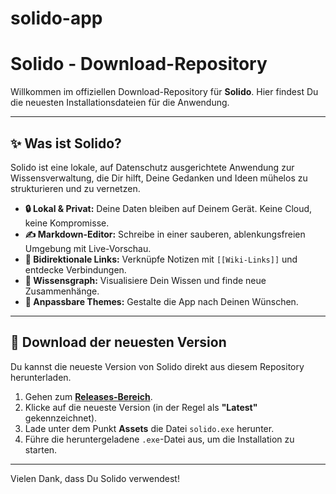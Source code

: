# solido-app

# Solido - Download-Repository

Willkommen im offiziellen Download-Repository für **Solido**. Hier findest Du die neuesten Installationsdateien für die Anwendung.

---

## ✨ Was ist Solido?

Solido ist eine lokale, auf Datenschutz ausgerichtete Anwendung zur Wissensverwaltung, die Dir hilft, Deine Gedanken und Ideen mühelos zu strukturieren und zu vernetzen.

*   **🔒 Lokal & Privat:** Deine Daten bleiben auf Deinem Gerät. Keine Cloud, keine Kompromisse.
*   **✍️ Markdown-Editor:** Schreibe in einer sauberen, ablenkungsfreien Umgebung mit Live-Vorschau.
*   **🔗 Bidirektionale Links:** Verknüpfe Notizen mit `[[Wiki-Links]]` und entdecke Verbindungen.
*   **🧠 Wissensgraph:** Visualisiere Dein Wissen und finde neue Zusammenhänge.
*   **🎨 Anpassbare Themes:** Gestalte die App nach Deinen Wünschen.

---

## 🚀 Download der neuesten Version

Du kannst die neueste Version von Solido direkt aus diesem Repository herunterladen.

1.  Gehen zum [**Releases-Bereich**](https://github.com/JustLikeMax/solido-app/releases).
2.  Klicke auf die neueste Version (in der Regel als **"Latest"** gekennzeichnet).
3.  Lade unter dem Punkt **Assets** die Datei `solido.exe` herunter.
4.  Führe die heruntergeladene `.exe`-Datei aus, um die Installation zu starten.

---

Vielen Dank, dass Du Solido verwendest!
